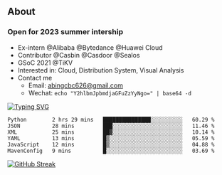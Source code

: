 ## About
### Open for 2023 summer intership
- Ex-intern @Alibaba @Bytedance @Huawei Cloud
- Contributor @Casbin @Casdoor @Sealos
- GSoC 2021 @TiKV
- Interested in: Cloud, Distribution System, Visual Analysis
- Contact me
  - Email: abingcbc626@gmail.com
  - Wechat: `echo "Y2hlbmJpbmdjaGFuZzYyNgo=" | base64 -d`

[![Typing SVG](https://readme-typing-svg.herokuapp.com?duration=4000&lines=Don't+neglect+your+dreams;Don't+work+too+long;Speak+up+for+ideas;Make+friends;Be+happy)](https://git.io/typing-svg)

<!--START_SECTION:waka-->

```text
Python        2 hrs 29 mins   ███████████████░░░░░░░░░░   60.29 %
JSON          28 mins         ███░░░░░░░░░░░░░░░░░░░░░░   11.46 %
XML           25 mins         ██▓░░░░░░░░░░░░░░░░░░░░░░   10.14 %
YAML          13 mins         █▒░░░░░░░░░░░░░░░░░░░░░░░   05.59 %
JavaScript    12 mins         █▒░░░░░░░░░░░░░░░░░░░░░░░   04.88 %
MavenConfig   9 mins          █░░░░░░░░░░░░░░░░░░░░░░░░   03.69 %
```

<!--END_SECTION:waka-->

[![GitHub Streak](http://github-readme-streak-stats.herokuapp.com?user=abingcbc&date_format=j%20M%5B%20Y%5D)](https://git.io/streak-stats)



<!--
**Abingcbc/Abingcbc** is a ✨ _special_ ✨ repository because its `README.md` (this file) appears on your GitHub profile.

Here are some ideas to get you started:

- 🔭 I’m currently working on ...
- 🌱 I’m currently learning ...
- 👯 I’m looking to collaborate on ...
- 🤔 I’m looking for help with ...
- 💬 Ask me about ...
- 📫 How to reach me: ...
- 😄 Pronouns: ...
- ⚡ Fun fact: ...

![Top Langs](https://github-readme-stats.vercel.app/api/top-langs/?username=abingcbc&count_private=true)
![Abing's github stats](https://github-readme-stats.vercel.app/api?username=abingcbc&count_private=true&show_icons=true&theme=dark)

-->

